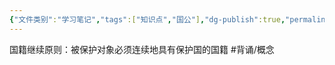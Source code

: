 ```yaml
---
{"文件类别":"学习笔记","tags":["知识点","国公"],"dg-publish":true,"permalink":"/学习笔记studyup/国际公法/国籍继续原则/","dgPassFrontmatter":true,"created":"2024-09-25T19:55:58.927+08:00","updated":"2024-11-04T19:38:20.207+08:00"}
---
```


国籍继续原则：被保护对象必须连续地具有保护国的国籍 #背诵/概念 